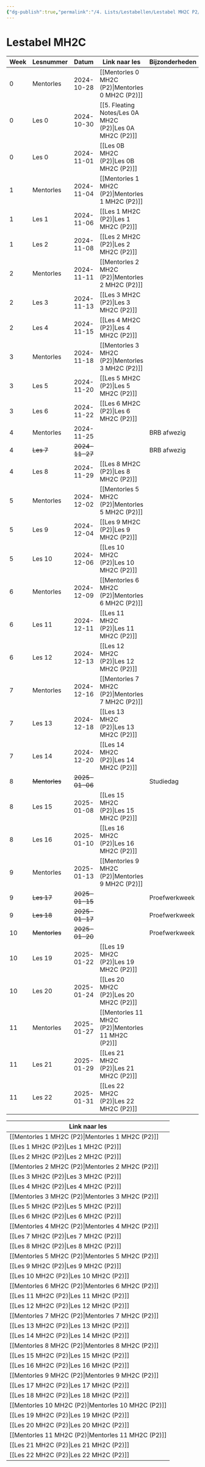 ```yaml
---
{"dg-publish":true,"permalink":"/4. Lists/Lestabellen/Lestabel MH2C P2/"}
---
```


# Lestabel MH2C

| Week | Lesnummer     | Datum          | Link naar les              | Bijzonderheden |
| ---- | ------------- | -------------- | -------------------------- | -------------- |
| 0    | Mentorles     | 2024-10-28     | [[Mentorles 0 MH2C (P2)\|Mentorles 0 MH2C (P2)]]  |                |
| 0    | Les 0         | 2024-10-30     | [[5. Fleating Notes/Les 0A MH2C (P2)\|Les 0A MH2C (P2)]]       |                |
| 0    | Les 0         | 2024-11-01     | [[Les 0B MH2C (P2)\|Les 0B MH2C (P2)]]       |                |
| 1    | Mentorles     | 2024-11-04     | [[Mentorles 1 MH2C (P2)\|Mentorles 1 MH2C (P2)]]  |                |
| 1    | Les 1         | 2024-11-06     | [[Les 1 MH2C (P2)\|Les 1 MH2C (P2)]]        |                |
| 1    | Les 2         | 2024-11-08     | [[Les 2 MH2C (P2)\|Les 2 MH2C (P2)]]        |                |
| 2    | Mentorles     | 2024-11-11     | [[Mentorles 2 MH2C (P2)\|Mentorles 2 MH2C (P2)]]  |                |
| 2    | Les 3         | 2024-11-13     | [[Les 3 MH2C (P2)\|Les 3 MH2C (P2)]]        |                |
| 2    | Les 4         | 2024-11-15     | [[Les 4 MH2C (P2)\|Les 4 MH2C (P2)]]        |                |
| 3    | Mentorles     | 2024-11-18     | [[Mentorles 3 MH2C (P2)\|Mentorles 3 MH2C (P2)]]  |                |
| 3    | Les 5         | 2024-11-20     | [[Les 5 MH2C (P2)\|Les 5 MH2C (P2)]]        |                |
| 3    | Les 6         | 2024-11-22     | [[Les 6 MH2C (P2)\|Les 6 MH2C (P2)]]        |                |
| 4    | Mentorles     | 2024-11-25     |                            | BRB afwezig    |
| 4    | ~~Les 7~~     | ~~2024-11-27~~ |                            | BRB afwezig    |
| 4    | Les 8         | 2024-11-29     | [[Les 8 MH2C (P2)\|Les 8 MH2C (P2)]]        |                |
| 5    | Mentorles     | 2024-12-02     | [[Mentorles 5 MH2C (P2)\|Mentorles 5 MH2C (P2)]]  |                |
| 5    | Les 9         | 2024-12-04     | [[Les 9 MH2C (P2)\|Les 9 MH2C (P2)]]        |                |
| 5    | Les 10        | 2024-12-06     | [[Les 10 MH2C (P2)\|Les 10 MH2C (P2)]]       |                |
| 6    | Mentorles     | 2024-12-09     | [[Mentorles 6 MH2C (P2)\|Mentorles 6 MH2C (P2)]]  |                |
| 6    | Les 11        | 2024-12-11     | [[Les 11 MH2C (P2)\|Les 11 MH2C (P2)]]       |                |
| 6    | Les 12        | 2024-12-13     | [[Les 12 MH2C (P2)\|Les 12 MH2C (P2)]]       |                |
| 7    | Mentorles     | 2024-12-16     | [[Mentorles 7 MH2C (P2)\|Mentorles 7 MH2C (P2)]]  |                |
| 7    | Les 13        | 2024-12-18     | [[Les 13 MH2C (P2)\|Les 13 MH2C (P2)]]       |                |
| 7    | Les 14        | 2024-12-20     | [[Les 14 MH2C (P2)\|Les 14 MH2C (P2)]]       |                |
| 8    | ~~Mentorles~~ | ~~2025-01-06~~ |                            | Studiedag      |
| 8    | Les 15        | 2025-01-08     | [[Les 15 MH2C (P2)\|Les 15 MH2C (P2)]]       |                |
| 8    | Les 16        | 2025-01-10     | [[Les 16 MH2C (P2)\|Les 16 MH2C (P2)]]       |                |
| 9    | Mentorles     | 2025-01-13     | [[Mentorles 9 MH2C (P2)\|Mentorles 9 MH2C (P2)]]  |                |
| 9    | ~~Les 17~~    | ~~2025-01-15~~ |                            | Proefwerkweek  |
| 9    | ~~Les 18~~    | ~~2025-01-17~~ |                            | Proefwerkweek  |
| 10   | ~~Mentorles~~ | ~~2025-01-20~~ |                            | Proefwerkweek  |
| 10   | Les 19        | 2025-01-22     | [[Les 19 MH2C (P2)\|Les 19 MH2C (P2)]]       |                |
| 10   | Les 20        | 2025-01-24     | [[Les 20 MH2C (P2)\|Les 20 MH2C (P2)]]       |                |
| 11   | Mentorles     | 2025-01-27     | [[Mentorles 11 MH2C (P2)\|Mentorles 11 MH2C (P2)]] |                |
| 11   | Les 21        | 2025-01-29     | [[Les 21 MH2C (P2)\|Les 21 MH2C (P2)]]       |                |
| 11   | Les 22        | 2025-01-31     | [[Les 22 MH2C (P2)\|Les 22 MH2C (P2)]]       |                |

| Link naar les              |
| -------------------------- |
| [[Mentorles 1 MH2C (P2)\|Mentorles 1 MH2C (P2)]]  |
| [[Les 1 MH2C (P2)\|Les 1 MH2C (P2)]]        |
| [[Les 2 MH2C (P2)\|Les 2 MH2C (P2)]]        |
| [[Mentorles 2 MH2C (P2)\|Mentorles 2 MH2C (P2)]]  |
| [[Les 3 MH2C (P2)\|Les 3 MH2C (P2)]]        |
| [[Les 4 MH2C (P2)\|Les 4 MH2C (P2)]]        |
| [[Mentorles 3 MH2C (P2)\|Mentorles 3 MH2C (P2)]]  |
| [[Les 5 MH2C (P2)\|Les 5 MH2C (P2)]]        |
| [[Les 6 MH2C (P2)\|Les 6 MH2C (P2)]]        |
| [[Mentorles 4 MH2C (P2)\|Mentorles 4 MH2C (P2)]]  |
| [[Les 7 MH2C (P2)\|Les 7 MH2C (P2)]]        |
| [[Les 8 MH2C (P2)\|Les 8 MH2C (P2)]]        |
| [[Mentorles 5 MH2C (P2)\|Mentorles 5 MH2C (P2)]]  |
| [[Les 9 MH2C (P2)\|Les 9 MH2C (P2)]]        |
| [[Les 10 MH2C (P2)\|Les 10 MH2C (P2)]]       |
| [[Mentorles 6 MH2C (P2)\|Mentorles 6 MH2C (P2)]]  |
| [[Les 11 MH2C (P2)\|Les 11 MH2C (P2)]]       |
| [[Les 12 MH2C (P2)\|Les 12 MH2C (P2)]]       |
| [[Mentorles 7 MH2C (P2)\|Mentorles 7 MH2C (P2)]]  |
| [[Les 13 MH2C (P2)\|Les 13 MH2C (P2)]]       |
| [[Les 14 MH2C (P2)\|Les 14 MH2C (P2)]]       |
| [[Mentorles 8 MH2C (P2)\|Mentorles 8 MH2C (P2)]]  |
| [[Les 15 MH2C (P2)\|Les 15 MH2C (P2)]]       |
| [[Les 16 MH2C (P2)\|Les 16 MH2C (P2)]]       |
| [[Mentorles 9 MH2C (P2)\|Mentorles 9 MH2C (P2)]]  |
| [[Les 17 MH2C (P2)\|Les 17 MH2C (P2)]]       |
| [[Les 18 MH2C (P2)\|Les 18 MH2C (P2)]]       |
| [[Mentorles 10 MH2C (P2)\|Mentorles 10 MH2C (P2)]] |
| [[Les 19 MH2C (P2)\|Les 19 MH2C (P2)]]       |
| [[Les 20 MH2C (P2)\|Les 20 MH2C (P2)]]       |
| [[Mentorles 11 MH2C (P2)\|Mentorles 11 MH2C (P2)]] |
| [[Les 21 MH2C (P2)\|Les 21 MH2C (P2)]]       |
| [[Les 22 MH2C (P2)\|Les 22 MH2C (P2)]]       |
